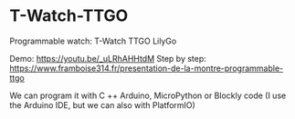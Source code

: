 # T-Watch-TTGO
Programmable watch: T-Watch TTGO LilyGo

Demo: https://youtu.be/_uLRhAHHtdM
Step by step: https://www.framboise314.fr/presentation-de-la-montre-programmable-ttgo

We can program it with C ++ Arduino, MicroPython or Blockly code (I use the Arduino IDE, but we can also with PlatformIO)

